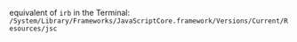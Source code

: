 equivalent of `irb` in the Terminal: `/System/Library/Frameworks/JavaScriptCore.framework/Versions/Current/Resources/jsc`
